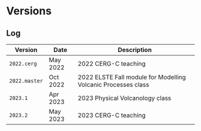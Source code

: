 # Versions

## Log

| Version       | Date     | Description                                                   |
|---------------|----------|---------------------------------------------------------------|
| `2022.cerg`   | May 2022 | 2022 CERG-C teaching                                          |
| `2022.master` | Oct 2022 | 2022 ELSTE Fall module for Modelling Volcanic Processes class |
| `2023.1`      | Apr 2023 | 2023 Physical Volcanology class                               |
| `2023.2`      | May 2023 | 2023 CERG-C teaching                                          |
